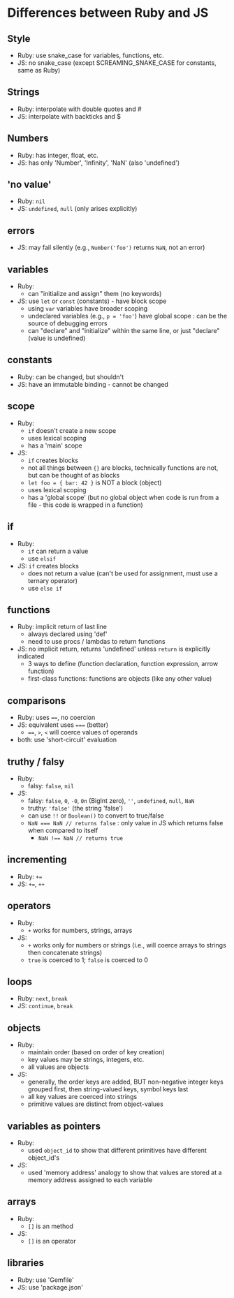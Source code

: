 # Differences between Ruby and JS

## Style
- Ruby: use snake_case for variables, functions, etc.
- JS: no snake_case (except SCREAMING_SNAKE_CASE for constants, same as Ruby)

## Strings
- Ruby: interpolate with double quotes and #
- JS: interpolate with backticks and $

## Numbers
- Ruby: has integer, float, etc.
- JS: has only 'Number', 'Infinity', 'NaN' (also 'undefined')

## 'no value'
- Ruby: `nil`
- JS: `undefined`, `null` (only arises explicitly)

## errors
- JS: may fail silently (e.g., `Number('foo')` returns `NaN`, not an error)

## variables
- Ruby:
  - can "initialize and assign" them (no keywords)
- JS: use `let` or `const` (constants) - have block scope
  - using `var` variables have broader scoping
  - undeclared variables (e.g., `p = 'foo'`) have global scope : can be the source of debugging errors
  - can "declare" and "initialize" within the same line, or just "declare" (value is undefined)

## constants
- Ruby: can be changed, but shouldn't
- JS: have an immutable binding - cannot be changed

## scope
- Ruby: 
  - `if` doesn't create a new scope
  - uses lexical scoping
  - has a 'main' scope
- JS: 
  - `if` creates blocks
  - not all things between `{}` are blocks, technically functions are not, but can be thought of as blocks
  - `let foo = { bar: 42 }` is NOT a block (object)
  - uses lexical scoping
  - has a 'global scope' (but no global object when code is run from a file - this code is wrapped in a function)

## if
- Ruby: 
  - `if` can return a value
  - use `elsif`
- JS: `if` creates blocks
  - does not return a value (can't be used for assignment, must use a ternary operator)
  - use `else if`

## functions
- Ruby: implicit return of last line
  - always declared using 'def'
  - need to use procs / lambdas to return functions
- JS: no implicit return, returns 'undefined' unless `return` is explicitly indicated
  - 3 ways to define (function declaration, function expression, arrow function)
  - first-class functions: functions are objects (like any other value)

## comparisons
- Ruby: uses `==`, no coercion
- JS: equivalent uses `===` (better)
  - `==`, `>`, `<` will coerce values of operands
- both: use 'short-circuit' evaluation

## truthy / falsy
- Ruby: 
  - falsy: `false`, `nil`
- JS:
  - falsy: `false`, `0`, `-0`, `0n` (BigInt zero), `''`, `undefined`, `null`, `NaN`
  - truthy: `'false'` (the string 'false')
  - can use `!!` or `Boolean()` to convert to true/false
  - `NaN === NaN // returns false` : only value in JS which returns false when compared to itself
    - `NaN !== NaN // returns true`

## incrementing
- Ruby: `+=`
- JS: `+=`, `++`

## operators
- Ruby:
  - `+` works for numbers, strings, arrays
- JS:
  - `+` works only for numbers or strings (i.e., will coerce arrays to strings then concatenate strings)
  - `true` is coerced to 1;  `false` is coerced to 0

## loops
- Ruby: `next`, `break`
- JS: `continue`, `break`

## objects
- Ruby: 
  - maintain order (based on order of key creation)
  - key values may be strings, integers, etc.
  - all values are objects
- JS:
  - generally, the order keys are added, BUT non-negative integer keys grouped first, then string-valued keys, symbol keys last
  - all key values are coerced into strings
  - primitive values are distinct from object-values

## variables as pointers
- Ruby:
  - used `object_id` to show that different primitives have different object_id's
- JS:
  - used 'memory address' analogy to show that values are stored at a memory address assigned to each variable

## arrays
- Ruby:
  - `[]` is an method
- JS:
  - `[]` is an operator

## libraries
- Ruby: use 'Gemfile'
- JS: use 'package.json'
